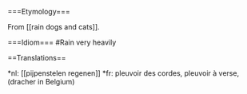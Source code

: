 ===Etymology===

From [[rain dogs and cats]].

===Idiom===
#Rain very heavily

==Translations==

*nl: [[pijpenstelen regenen]]
*fr: pleuvoir des cordes, pleuvoir à verse, (dracher in Belgium)